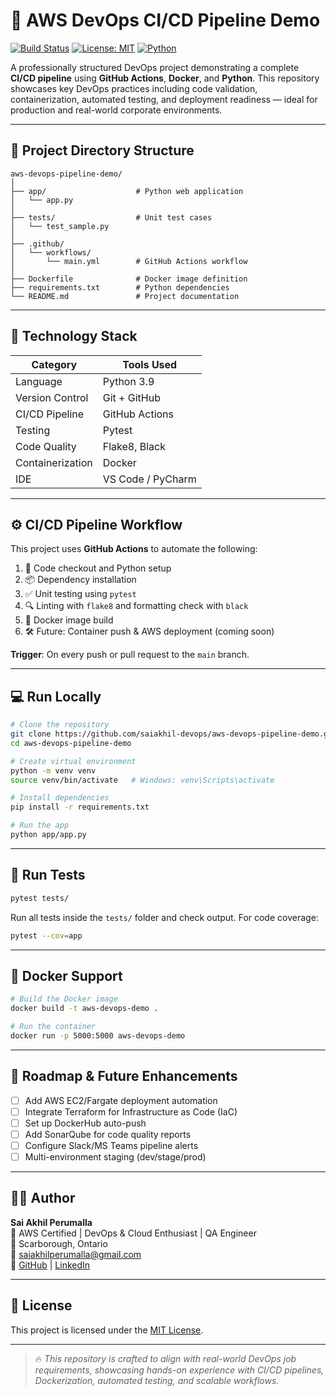 # 🚀 AWS DevOps CI/CD Pipeline Demo

[![Build Status](https://github.com/saiakhil-devops/aws-devops-pipeline-demo/actions/workflows/main.yml/badge.svg)](https://github.com/saiakhil-devops/aws-devops-pipeline-demo/actions)
[![License: MIT](https://img.shields.io/badge/License-MIT-yellow.svg)](LICENSE)
[![Python](https://img.shields.io/badge/python-3.9-blue.svg)](https://www.python.org/downloads/release/python-390/)

A professionally structured DevOps project demonstrating a complete **CI/CD pipeline** using **GitHub Actions**, **Docker**, and **Python**. This repository showcases key DevOps practices including code validation, containerization, automated testing, and deployment readiness — ideal for production and real-world corporate environments.

---

## 📁 Project Directory Structure

```
aws-devops-pipeline-demo/
│
├── app/                    # Python web application
│   └── app.py
│
├── tests/                  # Unit test cases
│   └── test_sample.py
│
├── .github/
│   └── workflows/
│       └── main.yml        # GitHub Actions workflow
│
├── Dockerfile              # Docker image definition
├── requirements.txt        # Python dependencies
└── README.md               # Project documentation
```

---

## 🧰 Technology Stack

| Category         | Tools Used                       |
|------------------|----------------------------------|
| Language         | Python 3.9                       |
| Version Control  | Git + GitHub                    |
| CI/CD Pipeline   | GitHub Actions                   |
| Testing          | Pytest                           |
| Code Quality     | Flake8, Black                    |
| Containerization | Docker                           |
| IDE              | VS Code / PyCharm                |

---

## ⚙️ CI/CD Pipeline Workflow

This project uses **GitHub Actions** to automate the following:

1. 🧾 Code checkout and Python setup  
2. 📦 Dependency installation  
3. ✅ Unit testing using `pytest`  
4. 🔍 Linting with `flake8` and formatting check with `black`  
5. 🐳 Docker image build  
6. 🛠️ Future: Container push & AWS deployment (coming soon)

**Trigger**: On every push or pull request to the `main` branch.

---

## 💻 Run Locally

```bash
# Clone the repository
git clone https://github.com/saiakhil-devops/aws-devops-pipeline-demo.git
cd aws-devops-pipeline-demo

# Create virtual environment
python -m venv venv
source venv/bin/activate   # Windows: venv\Scripts\activate

# Install dependencies
pip install -r requirements.txt

# Run the app
python app/app.py
```

---

## 🧪 Run Tests

```bash
pytest tests/
```

Run all tests inside the `tests/` folder and check output. For code coverage:

```bash
pytest --cov=app
```

---

## 🐳 Docker Support

```bash
# Build the Docker image
docker build -t aws-devops-demo .

# Run the container
docker run -p 5000:5000 aws-devops-demo
```

---

## 🚀 Roadmap & Future Enhancements

- [ ] Add AWS EC2/Fargate deployment automation
- [ ] Integrate Terraform for Infrastructure as Code (IaC)
- [ ] Set up DockerHub auto-push
- [ ] Add SonarQube for code quality reports
- [ ] Configure Slack/MS Teams pipeline alerts
- [ ] Multi-environment staging (dev/stage/prod)

---

## 👨‍💻 Author

**Sai Akhil Perumalla**  
🔹 AWS Certified | DevOps & Cloud Enthusiast | QA Engineer  
📍 Scarborough, Ontario  
📧 saiakhilperumalla@gmail.com  
🔗 [GitHub](https://github.com/saiakhil-devops) | [LinkedIn](https://www.linkedin.com/in/sai-akhil-perumalla-0b473819b)

---

## 📄 License

This project is licensed under the [MIT License](LICENSE).

---

> 🔥 *This repository is crafted to align with real-world DevOps job requirements, showcasing hands-on experience with CI/CD pipelines, Dockerization, automated testing, and scalable workflows.*